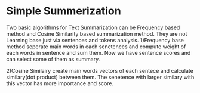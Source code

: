 # Simple Summerization
Two basic algorithms for Text Summarization can be Frequency based method and Cosine Similarity based summarization method. They are not Learning base just via sentences and tokens analysis.
1)Frequency base method seperate main words in each senetences and compute weight of each words in sentence and sum them. Now we have sentence scores and can select some of them as summary.

2)Cosine Similairy create main words vectors of each sentece and calculate similary(dot product) between them. The senetence with larger similary with this vector has more importance and score.
